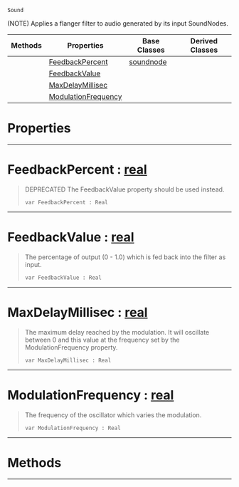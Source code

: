  `Sound`

(NOTE) Applies a flanger filter to audio generated by its input SoundNodes.

|Methods|Properties|Base Classes|Derived Classes|
|---|---|---|---|
| |[ FeedbackPercent](https://github.com/zeroengineteam/ZeroDocs/code_reference/class_reference/flangernode.markdown#feedbackpercent-zero-eng)|[soundnode](https://github.com/zeroengineteam/ZeroDocs/code_reference/class_reference/soundnode.markdown)| |
| |[ FeedbackValue](https://github.com/zeroengineteam/ZeroDocs/code_reference/class_reference/flangernode.markdown#feedbackvalue-zero-engin)| | |
| |[ MaxDelayMillisec](https://github.com/zeroengineteam/ZeroDocs/code_reference/class_reference/flangernode.markdown#maxdelaymillisec-zero-en)| | |
| |[ ModulationFrequency](https://github.com/zeroengineteam/ZeroDocs/code_reference/class_reference/flangernode.markdown#modulationfrequency-zero)| | |


 #  Properties


---  
 #  FeedbackPercent : [real](https://github.com/zeroengineteam/ZeroDocs/code_reference/zilch_base_types/real.markdown)

> DEPRECATED The FeedbackValue property should be used instead.
> ``` lang=cpp, name=Zilch
> var FeedbackPercent : Real


---  
 #  FeedbackValue : [real](https://github.com/zeroengineteam/ZeroDocs/code_reference/zilch_base_types/real.markdown)

> The percentage of output (0 - 1.0) which is fed back into the filter as input.
> ``` lang=cpp, name=Zilch
> var FeedbackValue : Real


---  
 #  MaxDelayMillisec : [real](https://github.com/zeroengineteam/ZeroDocs/code_reference/zilch_base_types/real.markdown)

> The maximum delay reached by the modulation. It will oscillate between 0 and this value at the frequency set by the ModulationFrequency property.
> ``` lang=cpp, name=Zilch
> var MaxDelayMillisec : Real


---  
 #  ModulationFrequency : [real](https://github.com/zeroengineteam/ZeroDocs/code_reference/zilch_base_types/real.markdown)

> The frequency of the oscillator which varies the modulation.
> ``` lang=cpp, name=Zilch
> var ModulationFrequency : Real


---  
 #  Methods


---  
 

 